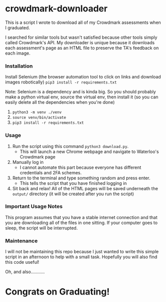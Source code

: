 # crowdmark-downloader

This is a script I wrote to download all of my Crowdmark assessments when I graduated.

I searched for similar tools but wasn't satisfied because other tools simply called Crowdmark's API.
My downloader is unique because it downloads each assessment's page as an HTML file to preserve the TA's
feedback on each image.

### Installation

Install Selenium (the browser automation tool to click on links and download images robotically)
`pip3 install -r requirements.txt`

Note: Selenium is a dependency and is kinda big. So you should probably make a python virtual env, source the virtual env, then install it (so you can easily delete all the dependencies when you're done)
1) `python3 -m venv ./venv`
2) `source venv/bin/activate`
3) `pip3 install -r requirements.txt`

### Usage

1) Run the script using this command `python3 download.py`.
    - This will launch a new Chrome webpage and navigate to Waterloo's Crowdmark page
2) Manually log in
    - I cannot automate this part because everyone has different credentials and 2FA schemes.
3) Return to the terminal and type something random and press enter.
    - This tells the script that you have finished logging in
4) Sit back and relax! All of the HTML pages will be saved underneath the `output/` directory (it will be created after
   you run the script)

### Important Usage Notes

This program assumes that you have a stable internet connection and that you are downloading all of the files in one
sitting.
If your computer goes to sleep, the script will be interrupted.

### Maintenance

I will not be maintaining this repo because I just wanted to write this simple script in an afternoon to help with a
small task. Hopefully you will also find this code useful!

Oh, and also...........

# Congrats on Graduating!
